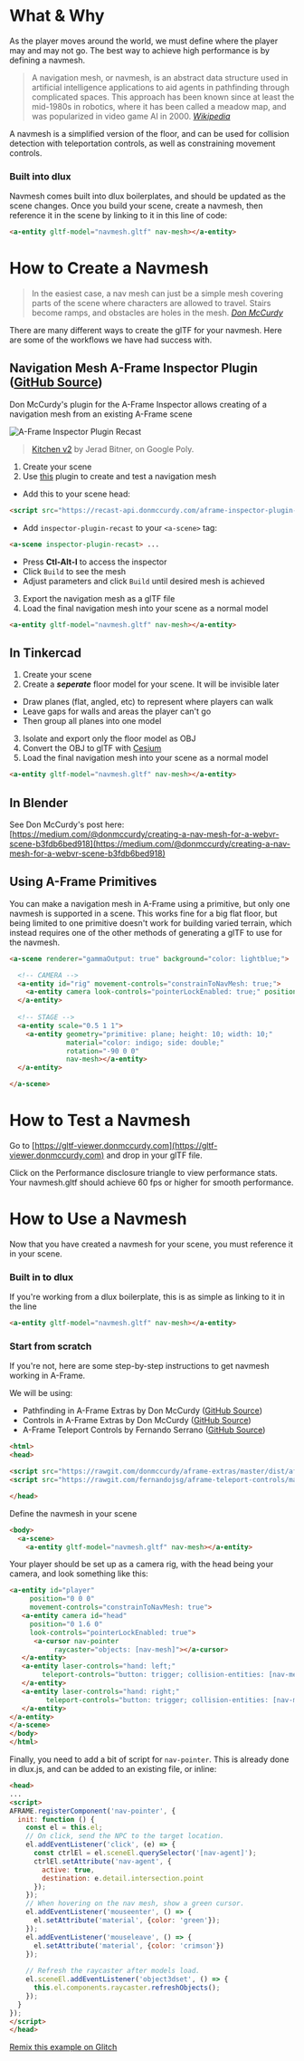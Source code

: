 # What & Why
As the player moves around the world, we must define where the player may and may not go. The best way to achieve high performance is by defining a navmesh.

> A navigation mesh, or navmesh, is an abstract data structure used in artificial intelligence applications to aid agents in pathfinding through complicated spaces. This approach has been known since at least the mid-1980s in robotics, where it has been called a meadow map, and was popularized in video game AI in 2000. [_Wikipedia_](https://en.wikipedia.org/wiki/Navigation_mesh)

A navmesh is a simplified version of the floor, and can be used for collision detection with teleportation controls, as well as constraining movement controls.

### Built into dlux
Navmesh comes built into dlux boilerplates, and should be updated as the scene changes. Once you build your scene, create a navmesh, then reference it in the scene by linking to it in this line of code:
```html
<a-entity gltf-model="navmesh.gltf" nav-mesh></a-entity>
```

# How to Create a Navmesh
> In the easiest case, a nav mesh can just be a simple mesh covering parts of the scene where characters are allowed to travel. Stairs become ramps, and obstacles are holes in the mesh. [_Don McCurdy_](https://medium.com/@donmccurdy/creating-a-nav-mesh-for-a-webvr-scene-b3fdb6bed918)

There are many different ways to create the glTF for your navmesh. Here are some of the workflows we have had success with.
## Navigation Mesh A-Frame Inspector Plugin ([GitHub Source](https://github.com/donmccurdy/aframe-inspector-plugin-recast))
Don McCurdy's plugin for the A-Frame Inspector allows creating of a navigation mesh from an existing A-Frame scene 

![A-Frame Inspector Plugin Recast](https://user-images.githubusercontent.com/1848368/40598442-a2d92fac-61fc-11e8-9dfe-4de1c56ee6e6.gif)

> [Kitchen v2](https://poly.google.com/view/dC70BOz1Ju-) by Jerad Bitner, on Google Poly.

1. Create your scene
2. Use [this](https://github.com/donmccurdy/aframe-inspector-plugin-recast) plugin to create and test a navigation mesh
* Add this to your scene head:
```html
<script src="https://recast-api.donmccurdy.com/aframe-inspector-plugin-recast.js"></script>
```
* Add `inspector-plugin-recast` to your `<a-scene>` tag:
```html
<a-scene inspector-plugin-recast> ...
```
* Press **Ctl-Alt-I** to access the inspector
* Click `Build` to see the mesh
* Adjust parameters and click `Build` until desired mesh is achieved
3. Export the navigation mesh as a glTF file
4. Load the final navigation mesh into your scene as a normal model
```html
<a-entity gltf-model="navmesh.gltf" nav-mesh></a-entity>
```
## In Tinkercad
1. Create your scene
2. Create a **_seperate_** floor model for your scene. It will be invisible later
* Draw planes (flat, angled, etc) to represent where players can walk
* Leave gaps for walls and areas the player can't go
* Then group all planes into one model
3. Isolate and export only the floor model as OBJ
4. Convert the OBJ to glTF with [Cesium](http://52.4.31.236/convertmodel.html)
5. Load the final navigation mesh into your scene as a normal model
```html
<a-entity gltf-model="navmesh.gltf" nav-mesh></a-entity>
```
## In Blender
See Don McCurdy's post here: [https://medium.com/@donmccurdy/creating-a-nav-mesh-for-a-webvr-scene-b3fdb6bed918](https://medium.com/@donmccurdy/creating-a-nav-mesh-for-a-webvr-scene-b3fdb6bed918)
## Using A-Frame Primitives
You can make a navigation mesh in A-Frame using a primitive, but only one navmesh is supported in a scene. This works fine for a big flat floor, but being limited to one primitive doesn't work for building varied terrain, which instead requires one of the other methods of generating a glTF to use for the navmesh.
```html
<a-scene renderer="gammaOutput: true" background="color: lightblue;">

  <!-- CAMERA -->
  <a-entity id="rig" movement-controls="constrainToNavMesh: true;">
    <a-entity camera look-controls="pointerLockEnabled: true;" position="0 1.6 0"></a-entity>
  </a-entity>
  
  <!-- STAGE -->
  <a-entity scale="0.5 1 1">
    <a-entity geometry="primitive: plane; height: 10; width: 10;"
              material="color: indigo; side: double;"
              rotation="-90 0 0"
              nav-mesh></a-entity>
  </a-entity>

</a-scene>
```

# How to Test a Navmesh
Go to [https://gltf-viewer.donmccurdy.com](https://gltf-viewer.donmccurdy.com) and drop in your glTF file.

Click on the Performance disclosure triangle to view performance stats. Your navmesh.gltf should achieve 60 fps or higher for smooth performance.

# How to Use a Navmesh
Now that you have created a navmesh for your scene, you must reference it in your scene.

### Built in to dlux
If you're working from a dlux boilerplate, this is as simple as linking to it in the line
```html
<a-entity gltf-model="navmesh.gltf" nav-mesh></a-entity>
```
### Start from scratch
If you're not, here are some step-by-step instructions to get navmesh working in A-Frame.

We will be using:
* Pathfinding in A-Frame Extras by Don McCurdy ([GitHub Source](https://github.com/donmccurdy/aframe-extras/tree/master/src/pathfinding))
* Controls in A-Frame Extras by Don McCurdy ([GitHub Source](https://github.com/donmccurdy/aframe-extras/tree/master/src/controls))
* A-Frame Teleport Controls by Fernando Serrano ([GitHub Source](https://github.com/fernandojsg/aframe-teleport-controls))

```html
<html>
<head>

<script src="https://rawgit.com/donmccurdy/aframe-extras/master/dist/aframe-extras.js"></script>
<script src="https://rawgit.com/fernandojsg/aframe-teleport-controls/master/dist/aframe-teleport-controls.min.js"></script>

</head>
```
Define the navmesh in your scene
```html
<body>
  <a-scene>
    <a-entity gltf-model="navmesh.gltf" nav-mesh></a-entity>
```
Your player should be set up as a camera rig, with the head being your camera, and look something like this:
```html
<a-entity id="player"
     position="0 0 0"
     movement-controls="constrainToNavMesh: true">
   <a-entity camera id="head"
     position="0 1.6 0"
     look-controls="pointerLockEnabled: true">
      <a-cursor nav-pointer
           raycaster="objects: [nav-mesh]"></a-cursor>
   </a-entity>
   <a-entity laser-controls="hand: left;"
        teleport-controls="button: trigger; collision-entities: [nav-mesh]; cameraRig: #rig; teleportOrigin: [camera];">
   </a-entity>
   <a-entity laser-controls="hand: right;"
         teleport-controls="button: trigger; collision-entities: [nav-mesh]; cameraRig: #rig; teleportOrigin: [camera];" >
   </a-entity>
</a-entity>
</a-scene>
</body>
</html>
```
Finally, you need to add a bit of script for `nav-pointer`. This is already done in dlux.js, and can be added to an existing file, or inline:
```html
<head>
...
<script>
AFRAME.registerComponent('nav-pointer', {
  init: function () {
    const el = this.el;
    // On click, send the NPC to the target location.
    el.addEventListener('click', (e) => {
      const ctrlEl = el.sceneEl.querySelector('[nav-agent]');
      ctrlEl.setAttribute('nav-agent', {
        active: true,
        destination: e.detail.intersection.point
      });
    });
    // When hovering on the nav mesh, show a green cursor.
    el.addEventListener('mouseenter', () => {
      el.setAttribute('material', {color: 'green'});
    });
    el.addEventListener('mouseleave', () => {
      el.setAttribute('material', {color: 'crimson'})
    });
 
    // Refresh the raycaster after models load.
    el.sceneEl.addEventListener('object3dset', () => {
      this.el.components.raycaster.refreshObjects();
    });
  }
});
</script>
</head>
```
[Remix this example on Glitch](https://right-volcano.glitch.me)
